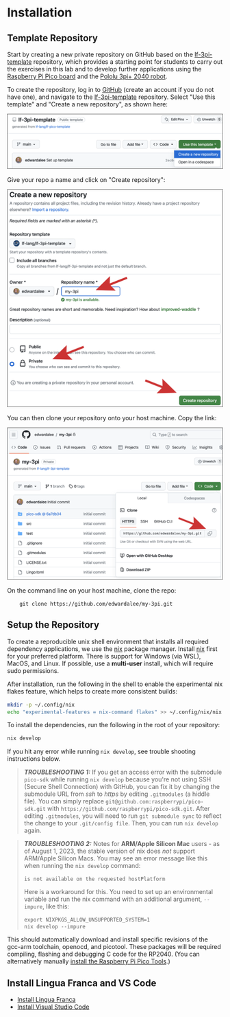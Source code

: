 # Installation

## Template Repository

Start by creating a new private repository on GitHub based on the [lf-3pi-template](https://github.com/lf-lang/lf-3pi-template) repository, which provides a starting point for students to carry out the exercises in this lab and to develop further applications using the [Raspberry Pi Pico board](https://www.raspberrypi.com/products/raspberry-pi-pico/) and the [Pololu 3pi+ 2040 robot](https://www.pololu.com/docs/0J86).

To create the repository, log in to [GitHub](https://github.com) (create an account if you do not have one), and navigate to the [lf-3pi-template](https://github.com/lf-lang/lf-3pi-template) repository.  Select "Use this template" and "Create a new repository", as shown here:

<img src="img/3piTemplate.png" alt="Template repo"/>

Give your repo a name and click on "Create repository":

<img src="img/my-3pi.png" alt="new repo"/>

You can then clone your repository onto your host machine.
Copy the link:

<img src="img/newrepo.png" alt="new repo"/>

On the command line on your host machine, clone the repo:

```
    git clone https://github.com/edwardalee/my-3pi.git
```

## Setup the Repository

To create a reproducible unix shell environment that installs all required dependency applications, we use the [nix](https://nixos.org) package manager. Install [nix](https://nixos.org/download.html) first for your preferred platform. There is support for Windows (via WSL), MacOS, and Linux.  If possible, use a **multi-user** install, which will require sudo permissions.

After installation, run the following in the shell to enable the experimental nix flakes feature, which helps to create more consistent builds:

``` bash
mkdir -p ~/.config/nix
echo "experimental-features = nix-command flakes" >> ~/.config/nix/nix.conf
```

To install the dependencies, run the following in the root of your repository:

```bash
nix develop
```

If you hit any error while running `nix develop`, see trouble shooting instructions below.

> **_TROUBLESHOOTING 1:_** If you get an access error with the submodule `pico-sdk` while running `nix develop` because you're not using SSH (Secure Shell Connection) with GitHub, you can fix it by changing the submodule URL from *ssh* to *https* by editing `.gitmodules` (a hiddle file). You can simply replace `git@github.com:raspberrypi/pico-sdk.git` with `https://github.com/raspberrypi/pico-sdk.git`. After editing `.gitmodules`, you will need to run `git submodule sync` to  reflect the change to your `.git/config file`. Then, you can run `nix develop` again.

> **_TROUBLESHOOTING 2:_**  Notes for **ARM/Apple Silicon Mac** users - as of August 1, 2023, the stable version of nix does *not* support ARM/Apple Silicon Macs. You may see an error message like this when running the `nix develop` command:
> ```
> is not available on the requested hostPlatform
> ```
> Here is a workaround for this. You need to set up an environmental variable and run the nix command with an additional argument, `--impure`, like this:
> ```
> export NIXPKGS_ALLOW_UNSUPPORTED_SYSTEM=1
> nix develop --impure
> ```

This should automatically download and install specific revisions of the gcc-arm toolchain, openocd, and picotool. These packages will be required compiling, flashing and debugging C code for the RP2040.
(You can alternatively manually [install the Raspberry Pi Pico Tools](InstallingPicoTools.md).)

## Install Lingua Franca and VS Code

* [Install Lingua Franca](https://www.lf-lang.org/download)
* [Install Visual Studio Code](InstallVSCode.md)


